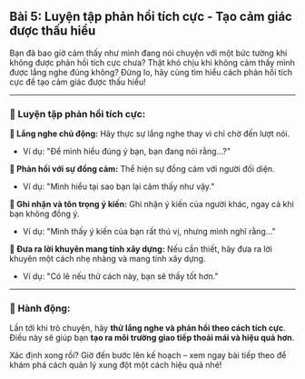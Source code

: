 ## Bài 5: Luyện tập phản hồi tích cực - Tạo cảm giác được thấu hiểu

Bạn đã bao giờ cảm thấy như mình đang nói chuyện với một bức tường khi không được phản hồi tích cực chưa? Thật khó chịu khi không cảm thấy mình được lắng nghe đúng không? Đừng lo, hãy cùng tìm hiểu cách phản hồi tích cực để tạo cảm giác được thấu hiểu!

---

### 📌 Luyện tập phản hồi tích cực:

**🔹 Lắng nghe chủ động:**
Hãy thực sự lắng nghe thay vì chỉ chờ đến lượt nói.
- Ví dụ: "Để mình hiểu đúng ý bạn, bạn đang nói rằng…?"

**🔹 Phản hồi với sự đồng cảm:**
Thể hiện sự đồng cảm với người đối diện.
- Ví dụ: "Mình hiểu tại sao bạn lại cảm thấy như vậy."

**🔹 Ghi nhận và tôn trọng ý kiến:**
Ghi nhận ý kiến của người khác, ngay cả khi bạn không đồng ý.
- Ví dụ: "Mình thấy ý kiến của bạn rất thú vị, nhưng mình nghĩ rằng…"

**🔹 Đưa ra lời khuyên mang tính xây dựng:**
Nếu cần thiết, hãy đưa ra lời khuyên một cách nhẹ nhàng và mang tính xây dựng.
- Ví dụ: "Có lẽ nếu thử cách này, bạn sẽ thấy tốt hơn."

---

### 🚀 Hành động:

Lần tới khi trò chuyện, hãy **thử lắng nghe và phản hồi theo cách tích cực**. Điều này sẽ giúp bạn **tạo ra môi trường giao tiếp thoải mái và hiệu quả hơn**.

Xác định xong rồi? Giờ đến bước lên kế hoạch – xem ngay bài tiếp theo để khám phá cách quản lý xung đột một cách hiệu quả nhé!